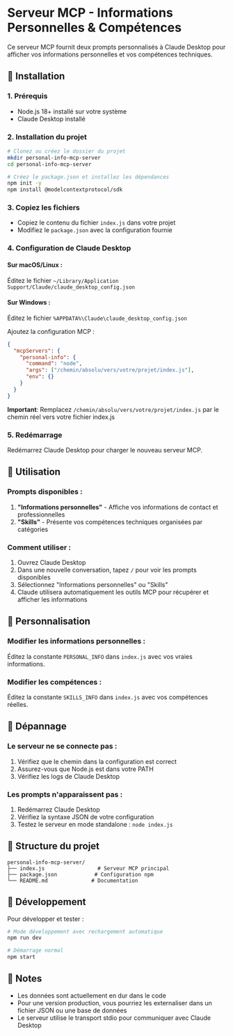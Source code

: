 # Serveur MCP - Informations Personnelles & Compétences

Ce serveur MCP fournit deux prompts personnalisés à Claude Desktop pour afficher vos informations personnelles et vos compétences techniques.

## 🚀 Installation

### 1. Prérequis
- Node.js 18+ installé sur votre système
- Claude Desktop installé

### 2. Installation du projet

```bash
# Clonez ou créez le dossier du projet
mkdir personal-info-mcp-server
cd personal-info-mcp-server

# Créez le package.json et installez les dépendances
npm init -y
npm install @modelcontextprotocol/sdk
```

### 3. Copiez les fichiers
- Copiez le contenu du fichier `index.js` dans votre projet
- Modifiez le `package.json` avec la configuration fournie

### 4. Configuration de Claude Desktop

#### Sur macOS/Linux :
Éditez le fichier `~/Library/Application Support/Claude/claude_desktop_config.json`

#### Sur Windows :
Éditez le fichier `%APPDATA%\Claude\claude_desktop_config.json`

Ajoutez la configuration MCP :

```json
{
  "mcpServers": {
    "personal-info": {
      "command": "node",
      "args": ["/chemin/absolu/vers/votre/projet/index.js"],
      "env": {}
    }
  }
}
```

**Important**: Remplacez `/chemin/absolu/vers/votre/projet/index.js` par le chemin réel vers votre fichier index.js

### 5. Redémarrage
Redémarrez Claude Desktop pour charger le nouveau serveur MCP.

## 🎯 Utilisation

### Prompts disponibles :

1. **"Informations personnelles"** - Affiche vos informations de contact et professionnelles
2. **"Skills"** - Présente vos compétences techniques organisées par catégories

### Comment utiliser :
1. Ouvrez Claude Desktop
2. Dans une nouvelle conversation, tapez `/` pour voir les prompts disponibles
3. Sélectionnez "Informations personnelles" ou "Skills"
4. Claude utilisera automatiquement les outils MCP pour récupérer et afficher les informations

## 🔧 Personnalisation

### Modifier les informations personnelles :
Éditez la constante `PERSONAL_INFO` dans `index.js` avec vos vraies informations.

### Modifier les compétences :
Éditez la constante `SKILLS_INFO` dans `index.js` avec vos compétences réelles.

## 🐛 Dépannage

### Le serveur ne se connecte pas :
1. Vérifiez que le chemin dans la configuration est correct
2. Assurez-vous que Node.js est dans votre PATH
3. Vérifiez les logs de Claude Desktop

### Les prompts n'apparaissent pas :
1. Redémarrez Claude Desktop
2. Vérifiez la syntaxe JSON de votre configuration
3. Testez le serveur en mode standalone : `node index.js`

## 📁 Structure du projet

```
personal-info-mcp-server/
├── index.js                 # Serveur MCP principal
├── package.json            # Configuration npm
└── README.md              # Documentation
```

## 🔄 Développement

Pour développer et tester :

```bash
# Mode développement avec rechargement automatique
npm run dev

# Démarrage normal
npm start
```

## 📝 Notes

- Les données sont actuellement en dur dans le code
- Pour une version production, vous pourriez les externaliser dans un fichier JSON ou une base de données
- Le serveur utilise le transport stdio pour communiquer avec Claude Desktop